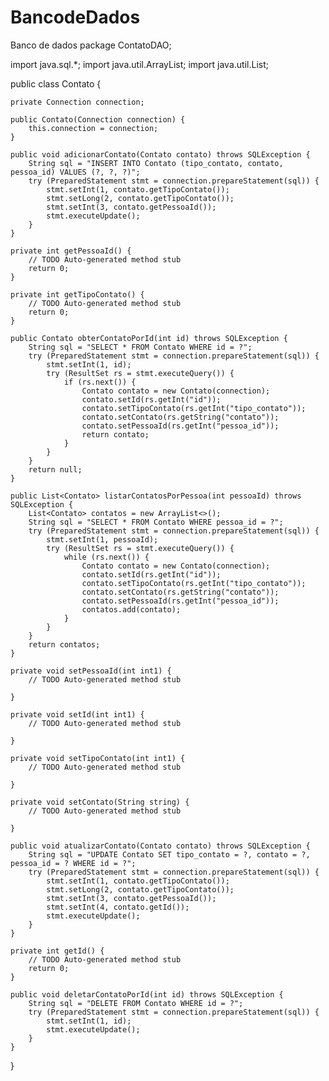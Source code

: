 # BancodeDados
Banco de dados
package ContatoDAO;

import java.sql.*;
import java.util.ArrayList;
import java.util.List;

public class Contato {

	private Connection connection;

    public Contato(Connection connection) {
        this.connection = connection;
    }

    public void adicionarContato(Contato contato) throws SQLException {
        String sql = "INSERT INTO Contato (tipo_contato, contato, pessoa_id) VALUES (?, ?, ?)";
        try (PreparedStatement stmt = connection.prepareStatement(sql)) {
            stmt.setInt(1, contato.getTipoContato());
            stmt.setLong(2, contato.getTipoContato());
            stmt.setInt(3, contato.getPessoaId());
            stmt.executeUpdate();
        }
    }

    private int getPessoaId() {
		// TODO Auto-generated method stub
		return 0;
	}

	private int getTipoContato() {
		// TODO Auto-generated method stub
		return 0;
	}

	public Contato obterContatoPorId(int id) throws SQLException {
        String sql = "SELECT * FROM Contato WHERE id = ?";
        try (PreparedStatement stmt = connection.prepareStatement(sql)) {
            stmt.setInt(1, id);
            try (ResultSet rs = stmt.executeQuery()) {
                if (rs.next()) {
                    Contato contato = new Contato(connection);
                    contato.setId(rs.getInt("id"));
                    contato.setTipoContato(rs.getInt("tipo_contato"));
                    contato.setContato(rs.getString("contato"));
                    contato.setPessoaId(rs.getInt("pessoa_id"));
                    return contato;
                }
            }
        }
        return null;
    }

    public List<Contato> listarContatosPorPessoa(int pessoaId) throws SQLException {
        List<Contato> contatos = new ArrayList<>();
        String sql = "SELECT * FROM Contato WHERE pessoa_id = ?";
        try (PreparedStatement stmt = connection.prepareStatement(sql)) {
            stmt.setInt(1, pessoaId);
            try (ResultSet rs = stmt.executeQuery()) {
                while (rs.next()) {
                    Contato contato = new Contato(connection);
                    contato.setId(rs.getInt("id"));
                    contato.setTipoContato(rs.getInt("tipo_contato"));
                    contato.setContato(rs.getString("contato"));
                    contato.setPessoaId(rs.getInt("pessoa_id"));
                    contatos.add(contato);
                }
            }
        }
        return contatos;
    }

    private void setPessoaId(int int1) {
		// TODO Auto-generated method stub
		
	}

	private void setId(int int1) {
		// TODO Auto-generated method stub
		
	}

	private void setTipoContato(int int1) {
		// TODO Auto-generated method stub
		
	}

	private void setContato(String string) {
		// TODO Auto-generated method stub
		
	}

	public void atualizarContato(Contato contato) throws SQLException {
        String sql = "UPDATE Contato SET tipo_contato = ?, contato = ?, pessoa_id = ? WHERE id = ?";
        try (PreparedStatement stmt = connection.prepareStatement(sql)) {
            stmt.setInt(1, contato.getTipoContato());
            stmt.setLong(2, contato.getTipoContato());
            stmt.setInt(3, contato.getPessoaId());
            stmt.setInt(4, contato.getId());
            stmt.executeUpdate();
        }
    }

    private int getId() {
		// TODO Auto-generated method stub
		return 0;
	}

	public void deletarContatoPorId(int id) throws SQLException {
        String sql = "DELETE FROM Contato WHERE id = ?";
        try (PreparedStatement stmt = connection.prepareStatement(sql)) {
            stmt.setInt(1, id);
            stmt.executeUpdate();
        }
    }
}
